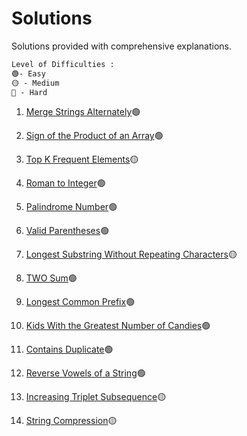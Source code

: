 # Solutions

Solutions provided with comprehensive explanations. 

```diff
Level of Difficulties : 
🟢- Easy
🟡 - Medium
🔴 - Hard
```
1. [Merge Strings Alternately](https://leetcode.com/problems/merge-strings-alternately/solutions/3582309/topic)🟢

2. [Sign of the Product of an Array](https://leetcode.com/problems/sign-of-the-product-of-an-array/solutions/3582026/topic/)🟢

3. [Top K Frequent Elements](https://leetcode.com/problems/top-k-frequent-elements/solutions/3581953/topic/)🟡

4. [Roman to Integer](https://leetcode.com/problems/roman-to-integer/solutions/3581913/topic/)🟢

5. [Palindrome Number](https://leetcode.com/problems/palindrome-number/solutions/3581854/topic/)🟢

6. [Valid Parentheses](https://leetcode.com/problems/valid-parentheses/solutions/3581654/topic/)🟢

7. [Longest Substring Without Repeating Characters](https://leetcode.com/problems/longest-substring-without-repeating-characters/solutions/3580991/topic/)🟡

8. [TWO Sum](https://leetcode.com/problems/two-sum/solutions/3580957/1-two-sum/)🟢

9. [Longest Common Prefix](https://leetcode.com/problems/longest-common-prefix/solutions/3581784/topic/)🟢

10. [Kids With the Greatest Number of Candies](https://leetcode.com/problems/kids-with-the-greatest-number-of-candies/solutions/3586175/topic/)🟢

11. [Contains Duplicate](https://leetcode.com/problems/contains-duplicate/solutions/3586203/topic/)🟢

12. [Reverse Vowels of a String](https://leetcode.com/problems/reverse-vowels-of-a-string/solutions/3587221/python/)🟢

13. [Increasing Triplet Subsequence](https://leetcode.com/problems/increasing-triplet-subsequence/solutions/3593331/python/)🟡

14. [String Compression](https://leetcode.com/problems/string-compression/solutions/3608823/python/)🟡
<!--
15. [Prefix](https)

16. [Sum](https)

17. [Prefix](https)

18. [Sum](https)

19. [Prefix](https)

20. [Sum](https)

21. [Prefix](https)

22. [Sum](https)

23. [Prefix](https)

24. [Sum](https)

25. [Prefix](https)

26. [Sum](https)

27. [Prefix](https)

28. [Sum](https)

29. [Prefix](https)


-->
